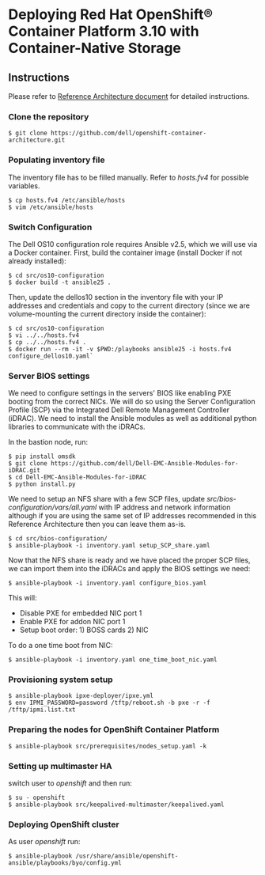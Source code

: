 # Deploying Red Hat OpenShift® Container Platform 3.10 with Container-Native Storage

## Instructions
Please refer to [Reference Architecture document](https://tbd.pdf) for detailed instructions.

### Clone the repository
`$ git clone https://github.com/dell/openshift-container-architecture.git`

### Populating inventory file
The inventory file has to be filled manually.
Refer to *hosts.fv4* for possible variables.

```
$ cp hosts.fv4 /etc/ansible/hosts
$ vim /etc/ansible/hosts
```

### Switch Configuration
The Dell OS10 configuration role requires Ansible v2.5, which we will use via a Docker container. First, build the container image (install Docker if not already installed):

```
$ cd src/os10-configuration
$ docker build -t ansible25 .
```

Then, update the dellos10 section in the inventory file with your IP addresses and credentials and copy to the current directory (since we are volume-mounting the current directory inside the container):

```
$ cd src/os10-configuration
$ vi ../../hosts.fv4
$ cp ../../hosts.fv4 .
$ docker run --rm -it -v $PWD:/playbooks ansible25 -i hosts.fv4 configure_dellos10.yaml`
```

### Server BIOS settings
We need to configure settings in the servers' BIOS like enabling PXE booting from the correct NICs. We will do so using the Server Configuration Profile (SCP) via the Integrated Dell Remote Management Controller (iDRAC). We need to install the Ansible modules as well as additional python libraries to communicate with the iDRACs. 

In the bastion node, run:

```
$ pip install omsdk
$ git clone https://github.com/dell/Dell-EMC-Ansible-Modules-for-iDRAC.git
$ cd Dell-EMC-Ansible-Modules-for-iDRAC
$ python install.py
```

We need to setup an NFS share with a few SCP files, update *src/bios-configuration/vars/all.yaml* with IP address and network information although if you are using the same set of IP addresses recommended in this Reference Architecture then you can leave them as-is.

```
$ cd src/bios-configuration/
$ ansible-playbook -i inventory.yaml setup_SCP_share.yaml
```

Now that the NFS share is ready and we have placed the proper SCP files, we can import them into the iDRACs and apply the BIOS settings we need:

```
$ ansible-playbook -i inventory.yaml configure_bios.yaml
```

This will:

- Disable PXE for embedded NIC port 1
- Enable PXE for addon NIC port 1
- Setup boot order: 1) BOSS cards 2) NIC

To do a one time boot from NIC:

`$ ansible-playbook -i inventory.yaml one_time_boot_nic.yaml`

### Provisioning system setup

```
$ ansible-playbook ipxe-deployer/ipxe.yml
$ env IPMI_PASSWORD=password /tftp/reboot.sh -b pxe -r -f /tftp/ipmi.list.txt
```

### Preparing the nodes for OpenShift Container Platform

`$ ansible-playbook src/prerequisites/nodes_setup.yaml -k`

### Setting up multimaster HA
switch user to *openshift* and then run:

```
$ su - openshift
$ ansible-playbook src/keepalived-multimaster/keepalived.yaml
```

### Deploying OpenShift cluster
As user *openshift* run:

`$ ansible-playbook /usr/share/ansible/openshift-ansible/playbooks/byo/config.yml`
